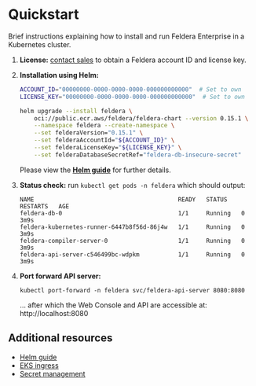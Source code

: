 # Quickstart

Brief instructions explaining how to install and run Feldera Enterprise
in a Kubernetes cluster.

1. **License:** [contact sales](https://calendly.com/d/cn7m-grv-mzm/feldera-demo) to obtain a Feldera account ID and license key.

2. **Installation using Helm:**
   ```bash
   ACCOUNT_ID="00000000-0000-0000-0000-000000000000"  # Set to own
   LICENSE_KEY="00000000-0000-0000-0000-000000000000"  # Set to own

   helm upgrade --install feldera \
       oci://public.ecr.aws/feldera/feldera-chart --version 0.15.1 \
       --namespace feldera --create-namespace \
       --set felderaVersion="0.15.1" \
       --set felderaAccountId="${ACCOUNT_ID}" \
       --set felderaLicenseKey="${LICENSE_KEY}" \
       --set felderaDatabaseSecretRef="feldera-db-insecure-secret"
   ```
   Please view the [**Helm guide**](helm-guide.md) for further details.

3. **Status check:** run `kubectl get pods -n feldera` which should output:
   ```
   NAME                                         READY   STATUS    RESTARTS   AGE
   feldera-db-0                                 1/1     Running   0          3m9s
   feldera-kubernetes-runner-6447b8f56d-86j4w   1/1     Running   0          3m9s
   feldera-compiler-server-0                    1/1     Running   0          3m9s
   feldera-api-server-c546499bc-wdpkm           1/1     Running   0          3m9s
   ```

4. **Port forward API server:**
   ```
   kubectl port-forward -n feldera svc/feldera-api-server 8080:8080
   ```
   ... after which the Web Console and API are accessible at: http://localhost:8080

## Additional resources

* [Helm guide](helm-guide.md)
* [EKS ingress](kubernetes-guides/eks/ingress.md)
* [Secret management](kubernetes-guides/secret-management.md)
